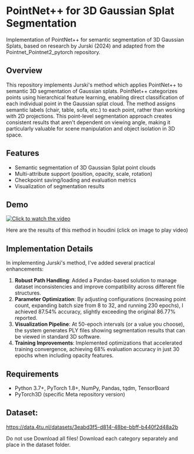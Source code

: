 # PointNet++ for 3D Gaussian Splat Segmentation

Implementation of PointNet++ for semantic segmentation of 3D Gaussian Splats, based on research by Jurski (2024) and adapted from the Pointnet_Pointnet2_pytorch repository.

## Overview

This repository implements Jurski's method which applies PointNet++ to semantic 3D segmentation of Gaussian splats. PointNet++ categorizes points using hierarchical feature learning, enabling direct classification of each individual point in the Gaussian splat cloud. The method assigns semantic labels (chair, table, sofa, etc.) to each point, rather than working with 2D projections. This point-level segmentation approach creates consistent results that aren't dependent on viewing angle, making it particularly valuable for scene manipulation and object isolation in 3D space.

## Features

- Semantic segmentation of 3D Gaussian Splat point clouds
- Multi-attribute support (position, opacity, scale, rotation)
- Checkpoint saving/loading and evaluation metrics
- Visualization of segmentation results
## Demo

[![Click to watch the video](https://storage.googleapis.com/anmstorage/Master_class/houdini_screen_capture.PNG)](https://storage.googleapis.com/anmstorage/Master_class/point_net_results.mp4)

Here are the results of this method in houdini (click on image to play video)

## Implementation Details

In implementing Jurski's method, I've added several practical enhancements:

1. **Robust Path Handling**: Added a Pandas-based solution to manage dataset inconsistencies and improve compatibility across different file structures.
2. **Parameter Optimization**: By adjusting configurations (increasing point count, expanding batch size from 8 to 32, and running 230 epochs), I achieved 87.54% accuracy, slightly exceeding the original 86.77% reported.
3. **Visualization Pipeline**: At 50-epoch intervals (or a value you choose), the system generates PLY files showing segmentation results that can be viewed in standard 3D software.
4. **Training Improvements**: Implemented optimizations that accelerated training convergence, achieving 68% evaluation accuracy in just 30 epochs when including opacity features.



## Requirements

- Python 3.7+, PyTorch 1.8+, NumPy, Pandas, tqdm, TensorBoard
- PyTorch3D (specific Meta repository version)

## Dataset:
https://data.4tu.nl/datasets/3eabd3f5-d814-48be-bbff-b440f2d48a2b

Do not use Download all files! Download each category separately and place in the dataset folder.
